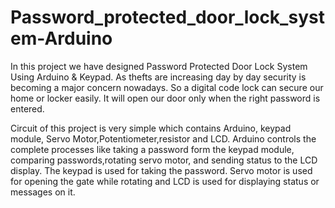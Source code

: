 # Password_protected_door_lock_system-Arduino
In this project  we have designed Password Protected Door Lock System Using Arduino & Keypad. As thefts are increasing day by day security is becoming a major concern nowadays. So a digital code lock can secure our home or locker easily. It will open our door only when the right password is entered.

Circuit of this project is very simple which contains Arduino, keypad module, Servo Motor,Potentiometer,resistor and LCD. Arduino controls the complete processes like taking a password form the keypad module, comparing passwords,rotating servo motor, and sending status to the LCD display. The keypad is used for taking the password. Servo motor is used for opening the gate while rotating and LCD is used for displaying status or messages on it.

